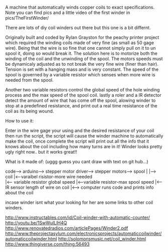 A machine that automatically winds copper coils to exact specifications.
Note you can find pics and a little video of the first winder in pics/TheFirstWinder/

There are lots of diy coil winders out there but this one is a bit differnt.

Originally built and coded by Rylan Grayston for the peachy printer project which required the winding coils made of very fine (as small as 50 gage wire). Being that the wire is so fine that one cannot simply pull on it to un spool it, doing so would break it. The solution here is to motorize both the winding of the coil and the unwinding of the spool. The motors speeds must be dynamicaly adjusted  as to not break the very fine wire (finer than hair). Tension is set with a hanging mass and is very constant. The speed of the spool is governed by a variable resistor which senses when more wire is needed from the spool.

Another two variable resistors control the global speed of the hole winding process and the max speed of the spool coil. lastly a roler and a IR detector detect the amount of wire that has come off the spool, alowing winder to stop at a predefined resistance, and print out a real time resistance of the coil as its being wound. 

How to use it:

Enter in the wire gage your using and the desired resistance of your coil then run the script, the script will cause the winder machine to automatically make the coil, once complete the script will print out all the info that it knows about the coil including how many turns are in it!
Winder looks pretty ugly right now.. but it works great!!

What is it made of: (uggg guess you cant draw with text on git hub...)

code--> arduino--> stepper motor driver--> stepper motors--> spool
           |                                         |--> coil
           |<--varaibel risistor-more wire needed                                                                     
           |<-- variable resistor global speed
           |<--variable resistor-max spool speed
           |<-- IR sensor length of wire on coil
           |<--> computer runs code and prints info about the coil





incase winder isnt what your looking for her are some links to other coil winders. 

http://www.instructables.com/id/Coil-winder-with-automatic-counter/
http://youtu.be/1SwWuILlH4Q
http://www.renovatedradios.com/articlePages/Winder2.pdf
http://www.theprojectasylum.com/electronicsprojects/automaticcoilwinder/automaticcoilwinder.html
http://solomonsmusic.net/coil_winder.html
http://www.thingiverse.com/thing:56493




